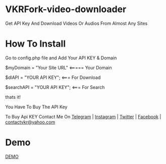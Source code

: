 # VKRFork-video-downloader
Get API Key And Download Videos Or Audios From Almost Any Sites

# How To Install
 Go to config.php file and Add Your API KEY & Domain

$myDomain = "Your Site URL" <===== Your Domain


$dlAPI = "YOUR API KEY";    <=== For Download 


$searchAPI = "YOUR API KEY";    <=== For Search 
              
thats it!

You Have To Buy The API Key 

To Buy Api KEY Contact Me On <a href="https://t.me/theofficialvkr">Telegram</a> | <a href="https://instagram.com/theofficialvkr">Instagram</a> | <a href="https://twitter.com/theofficialvkr">Twitter</a> | <a href="https://facebook.com/theofficialvkr">Facebook</a>
 |  <a href="mailto:contactvkr@yahoo.com">contactvkr@yahoo.com</a>
 
 # Demo 
 <a href="http://vkrfork.ml/demo">DEMO</a>
